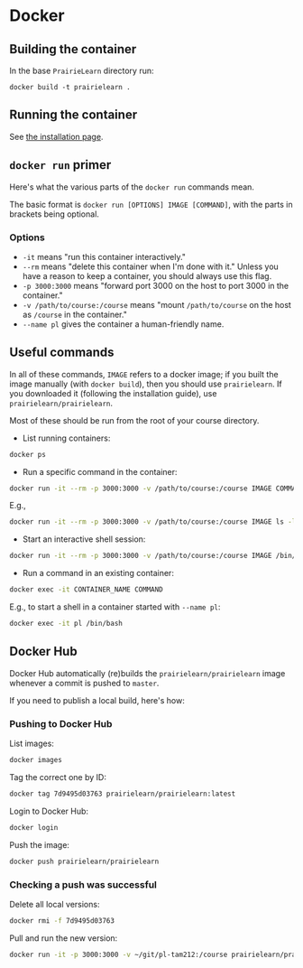 
# Docker

## Building the container

In the base `PrairieLearn` directory run:

    docker build -t prairielearn .

## Running the container

See [the installation page](installing.md).

## `docker run` primer

Here's what the various parts of the `docker run` commands mean.

The basic format is `docker run [OPTIONS] IMAGE [COMMAND]`, with the parts in
brackets being optional.

### Options

- `-it` means "run this container interactively."
- `--rm` means "delete this container when I'm done with it." Unless you have a
  reason to keep a container, you should always use this flag.
- `-p 3000:3000` means "forward port 3000 on the host to port 3000 in the container."
- `-v /path/to/course:/course` means "mount `/path/to/course` on the host as `/course` in the container."
- `--name pl` gives the container a human-friendly name.

## Useful commands

In all of these commands, `IMAGE` refers to a docker image; if you built the
image manually (with `docker build`), then you should use `prairielearn`. If
you downloaded it (following the installation guide), use
`prairielearn/prairielearn`.

Most of these should be run from the root of your course directory.

- List running containers:

```sh
docker ps
```

- Run a specific command in the container:

```sh
docker run -it --rm -p 3000:3000 -v /path/to/course:/course IMAGE COMMAND
```

E.g.,

```sh
docker run -it --rm -p 3000:3000 -v /path/to/course:/course IMAGE ls -lah /course
```

- Start an interactive shell session:

```sh
docker run -it --rm -p 3000:3000 -v /path/to/course:/course IMAGE /bin/bash
```

- Run a command in an existing container:

```sh
docker exec -it CONTAINER_NAME COMMAND
```

E.g., to start a shell in a container started with `--name pl`:

```sh
docker exec -it pl /bin/bash
```

## Docker Hub

Docker Hub automatically (re)builds the `prairielearn/prairielearn` image
whenever a commit is pushed to `master`.

If you need to publish a local build, here's how:

### Pushing to Docker Hub

List images:

```sh
docker images
```

Tag the correct one by ID:

```sh
docker tag 7d9495d03763 prairielearn/prairielearn:latest
```

Login to Docker Hub:

```sh
docker login
```

Push the image:

```sh
docker push prairielearn/prairielearn
```

### Checking a push was successful

Delete all local versions:

```sh
docker rmi -f 7d9495d03763
```

Pull and run the new version:

```sh
docker run -it -p 3000:3000 -v ~/git/pl-tam212:/course prairielearn/prairielearn
```
